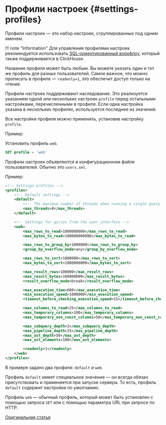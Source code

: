 # Профили настроек {#settings-profiles}

Профили настроек — это набор настроек, сгруппированных под одним именем.

!!! note "Information"
    Для управления профилями настроек рекомендуется использовать [SQL-ориентированный воркфлоу](../access-rights.md#access-control), который также поддерживается в ClickHouse.


Название профиля может быть любым. Вы можете указать один и тот же профиль для разных пользователей. Самое важное, что можно прописать в профиле — `readonly=1`, это обеспечит доступ только на чтение.

Профили настроек поддерживают наследование. Это реализуется указанием одной или нескольких настроек `profile` перед остальными настройками, перечисленными в профиле. Если одна настройка указана в нескольких профилях, используется последнее из значений.

Все настройки профиля можно применить, установив настройку `profile`.

Пример:

Установить профиль `web`.

``` sql
SET profile = 'web'
```

Профили настроек объявляются в конфигурационном файле пользователей. Обычно это `users.xml`.

Пример:

``` xml
<!-- Settings profiles -->
<profiles>
    <!-- Default settings -->
    <default>
        <!-- The maximum number of threads when running a single query. -->
        <max_threads>8</max_threads>
    </default>

    <!-- Settings for quries from the user interface -->
    <web>
        <max_rows_to_read>1000000000</max_rows_to_read>
        <max_bytes_to_read>100000000000</max_bytes_to_read>

        <max_rows_to_group_by>1000000</max_rows_to_group_by>
        <group_by_overflow_mode>any</group_by_overflow_mode>

        <max_rows_to_sort>1000000</max_rows_to_sort>
        <max_bytes_to_sort>1000000000</max_bytes_to_sort>

        <max_result_rows>100000</max_result_rows>
        <max_result_bytes>100000000</max_result_bytes>
        <result_overflow_mode>break</result_overflow_mode>

        <max_execution_time>600</max_execution_time>
        <min_execution_speed>1000000</min_execution_speed>
        <timeout_before_checking_execution_speed>15</timeout_before_checking_execution_speed>

        <max_columns_to_read>25</max_columns_to_read>
        <max_temporary_columns>100</max_temporary_columns>
        <max_temporary_non_const_columns>50</max_temporary_non_const_columns>

        <max_subquery_depth>2</max_subquery_depth>
        <max_pipeline_depth>25</max_pipeline_depth>
        <max_ast_depth>50</max_ast_depth>
        <max_ast_elements>100</max_ast_elements>

        <readonly>1</readonly>
    </web>
</profiles>
```

В примере задано два профиля: `default` и `web`. 

Профиль `default` имеет специальное значение — он всегда обязан присутствовать и применяется при запуске сервера. То есть, профиль `default` содержит настройки по умолчанию. 

Профиль `web` — обычный профиль, который может быть установлен с помощью запроса `SET` или с помощью параметра URL при запросе по HTTP.

[Оригинальная статья](https://clickhouse.tech/docs/ru/operations/settings/settings_profiles/) <!--hide-->
